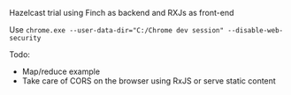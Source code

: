 Hazelcast trial using Finch as backend and RXJs as front-end

Use `chrome.exe --user-data-dir="C:/Chrome dev session" --disable-web-security`

Todo:

* Map/reduce example
* Take care of CORS on the browser using RxJS or serve static content
